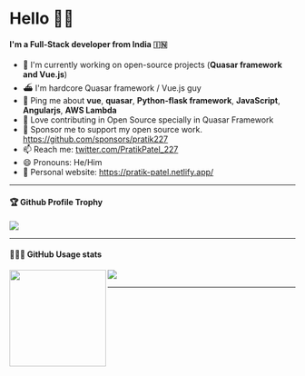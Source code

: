 # Hello 🙏🏽

#### I'm a Full-Stack developer from India 🇮🇳

- 🏢 I'm currently working on open-source projects (**Quasar framework and Vue.js**)
- ⛴ I'm hardcore Quasar framework / Vue.js guy
- 💬 Ping me about **vue**, **quasar**, **Python-flask framework**, **JavaScript**, **Angularjs**, **AWS Lambda**
- 🌴 Love contributing in Open Source specially in Quasar Framework
- 💖 Sponsor me to support my open source work. https://github.com/sponsors/pratik227
- 📫 Reach me: [twitter.com/PratikPatel_227](https://twitter.com/PratikPatel_227)
- 😄 Pronouns: He/Him
- 🔗 Personal website: https://pratik-patel.netlify.app/

---

<div>
  <h4>🏆 Github Profile Trophy</h4>
  <a href="https://github.com/ryo-ma/github-profile-trophy">
    <img src="https://github-profile-trophy.vercel.app/?username=pratik227&column=7"/>
  </a>
</div>

---

<div>
  <h4>👨🏻‍💻 GitHub Usage stats</h4>
  <img height="170" align="left" src="https://github-readme-stats.vercel.app/api?username=pratik227&count_private=true&include_all_commits=true" />
  <img src="https://github-readme-stats.vercel.app/api/top-langs/?username=pratik227&layout=compact" />
</div>

---

